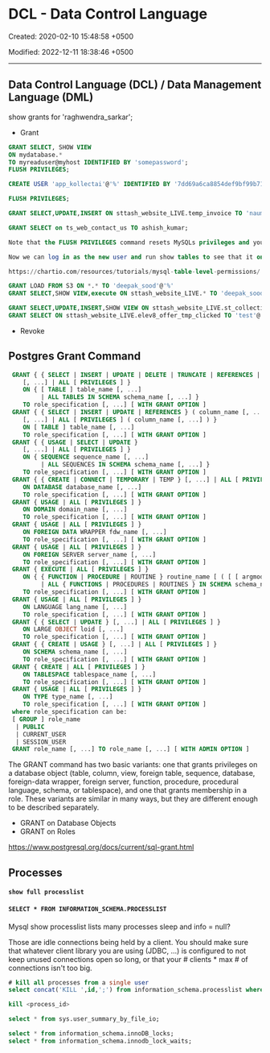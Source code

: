 # DCL - Data Control Language

Created: 2020-02-10 15:48:58 +0500

Modified: 2022-12-11 18:38:46 +0500

---

## Data Control Language (DCL) / Data Management Language (DML)

show grants for 'raghwendra_sarkar';

- Grant

```sql
GRANT SELECT, SHOW VIEW
ON mydatabase.*
TO myreaduser@myhost IDENTIFIED BY 'somepassword';
FLUSH PRIVILEGES;

CREATE USER 'app_kollectai'@'%' IDENTIFIED BY '7dd69a6ca8854def9bf99b71';

FLUSH PRIVILEGES;

GRANT SELECT,UPDATE,INSERT ON sttash_website_LIVE.temp_invoice TO 'nauman_mansuri'@'%';

GRANT SELECT on ts_web_contact_us TO ashish_kumar;

Note that the FLUSH PRIVILEGES command resets MySQLs privileges and you won’t be able to use the new user grants until it is run.

Now we can log in as the new user and run show tables to see that it only has access to the trips table and not the other two. This new user simply doesn’t know the other tables even exist.

https://chartio.com/resources/tutorials/mysql-table-level-permissions/

GRANT LOAD FROM S3 ON *.* TO 'deepak_sood'@'%'
GRANT SELECT,SHOW VIEW,execute ON sttash_website_LIVE.* TO 'deepak_sood'@'%'

GRANT SELECT,UPDATE,INSERT,SHOW VIEW ON sttash_website_LIVE.st_collection_lead_assign TO 'test'@'%';
GRANT SELECT ON sttash_website_LIVE.elev8_offer_tmp_clicked TO 'test'@'%';
```

- Revoke

## Postgres Grant Command

```sql
 GRANT { { SELECT | INSERT | UPDATE | DELETE | TRUNCATE | REFERENCES | TRIGGER }
    [, ...] | ALL [ PRIVILEGES ] }
    ON { [ TABLE ] table_name [, ...]
         | ALL TABLES IN SCHEMA schema_name [, ...] }
    TO role_specification [, ...] [ WITH GRANT OPTION ]
 GRANT { { SELECT | INSERT | UPDATE | REFERENCES } ( column_name [, ...] )
    [, ...] | ALL [ PRIVILEGES ] ( column_name [, ...] ) }
    ON [ TABLE ] table_name [, ...]
    TO role_specification [, ...] [ WITH GRANT OPTION ]
 GRANT { { USAGE | SELECT | UPDATE }
    [, ...] | ALL [ PRIVILEGES ] }
    ON { SEQUENCE sequence_name [, ...]
         | ALL SEQUENCES IN SCHEMA schema_name [, ...] }
    TO role_specification [, ...] [ WITH GRANT OPTION ]
 GRANT { { CREATE | CONNECT | TEMPORARY | TEMP } [, ...] | ALL [ PRIVILEGES ] }
    ON DATABASE database_name [, ...]
    TO role_specification [, ...] [ WITH GRANT OPTION ]
 GRANT { USAGE | ALL [ PRIVILEGES ] }
    ON DOMAIN domain_name [, ...]
    TO role_specification [, ...] [ WITH GRANT OPTION ]
 GRANT { USAGE | ALL [ PRIVILEGES ] }
    ON FOREIGN DATA WRAPPER fdw_name [, ...]
    TO role_specification [, ...] [ WITH GRANT OPTION ]
 GRANT { USAGE | ALL [ PRIVILEGES ] }
    ON FOREIGN SERVER server_name [, ...]
    TO role_specification [, ...] [ WITH GRANT OPTION ]
 GRANT { EXECUTE | ALL [ PRIVILEGES ] }
    ON { { FUNCTION | PROCEDURE | ROUTINE } routine_name [ ( [ [ argmode ] [ arg_name ] arg_type [, ...] ] ) ] [, ...]
         | ALL { FUNCTIONS | PROCEDURES | ROUTINES } IN SCHEMA schema_name [, ...] }
    TO role_specification [, ...] [ WITH GRANT OPTION ]
 GRANT { USAGE | ALL [ PRIVILEGES ] }
    ON LANGUAGE lang_name [, ...]
    TO role_specification [, ...] [ WITH GRANT OPTION ]
 GRANT { { SELECT | UPDATE } [, ...] | ALL [ PRIVILEGES ] }
    ON LARGE OBJECT loid [, ...]
    TO role_specification [, ...] [ WITH GRANT OPTION ]
 GRANT { { CREATE | USAGE } [, ...] | ALL [ PRIVILEGES ] }
    ON SCHEMA schema_name [, ...]
    TO role_specification [, ...] [ WITH GRANT OPTION ]
 GRANT { CREATE | ALL [ PRIVILEGES ] }
    ON TABLESPACE tablespace_name [, ...]
    TO role_specification [, ...] [ WITH GRANT OPTION ]
 GRANT { USAGE | ALL [ PRIVILEGES ] }
    ON TYPE type_name [, ...]
    TO role_specification [, ...] [ WITH GRANT OPTION ]
 where role_specification can be:
 [ GROUP ] role_name
  | PUBLIC
  | CURRENT_USER
  | SESSION_USER
 GRANT role_name [, ...] TO role_name [, ...] [ WITH ADMIN OPTION ]
```

The GRANT command has two basic variants: one that grants privileges on a database object (table, column, view, foreign table, sequence, database, foreign-data wrapper, foreign server, function, procedure, procedural language, schema, or tablespace), and one that grants membership in a role. These variants are similar in many ways, but they are different enough to be described separately.

- GRANT on Database Objects
- GRANT on Roles

<https://www.postgresql.org/docs/current/sql-grant.html>

## Processes

#### `show full processlist`

#### `SELECT * FROM INFORMATION_SCHEMA.PROCESSLIST`

Mysql show processlist lists many processes sleep and info = null?

Those are idle connections being held by a client. You should make sure that whatever client library you are using (JDBC, ...) is configured to not keep unused connections open so long, or that your # clients * max # of connections isn't too big.

```sql
# kill all processes from a single user
select concat('KILL ',id,';') from information_schema.processlist where user='user';

kill <process_id>

select * from sys.user_summary_by_file_io;

select * from information_schema.innoDB_locks;
select * from information_schema.innodb_lock_waits;
```
